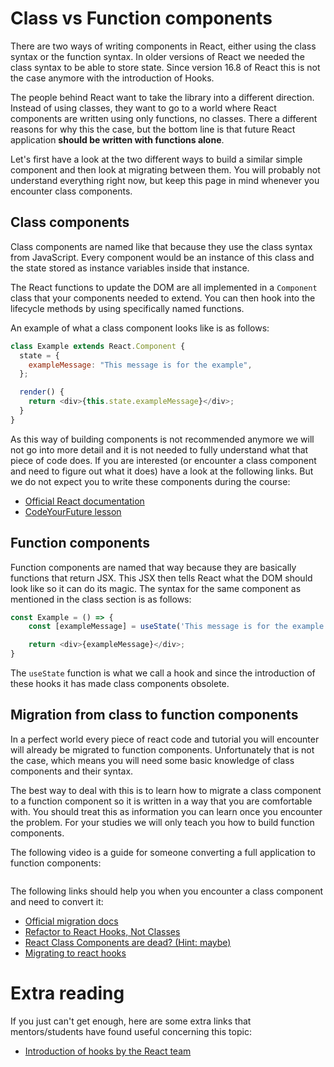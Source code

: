 # Class vs Function components
There are two ways of writing components in React, either using the class syntax or the function syntax. In older versions of React we needed the class syntax to be able to store state. Since version 16.8 of React this is not the case anymore with the introduction of Hooks.

The people behind React want to take the library into a different direction. Instead of using classes, they want to go to a world where React components are written using only functions, no classes. There a different reasons for why this the case, but the bottom line is that future React application **should be written with functions alone**.

Let's first have a look at the two different ways to build a similar simple component and then look at migrating between them. You will probably not understand everything right now, but keep this page in mind whenever you encounter class components.

## Class components
Class components are named like that because they use the class syntax from JavaScript. Every component would be an instance of this class and the state stored as instance variables inside that instance.

The React functions to update the DOM are all implemented in a `Component` class that your components needed to extend. You can then hook into the lifecycle methods by using specifically named functions.

An example of what a class component looks like is as follows:

```js
class Example extends React.Component {
  state = {
    exampleMessage: "This message is for the example",
  };

  render() {
    return <div>{this.state.exampleMessage}</div>;
  }
}
```

As this way of building components is not recommended anymore we will not go into more detail and it is not needed to fully understand what that piece of code does. If you are interested (or encounter a class component and need to figure out what it does) have a look at the following links. But we do not expect you to write these components during the course:

- [Official React documentation](https://reactjs.org/docs/react-component.html)
- [CodeYourFuture lesson](https://syllabus.codeyourfuture.io/react/class-components/lesson)

## Function components
Function components are named that way because they are basically functions that return JSX. This JSX then tells React what the DOM should look like so it can do its magic. The syntax for the same component as mentioned in the class section is as follows:

```js
const Example = () => {
    const [exampleMessage] = useState('This message is for the example');

    return <div>{exampleMessage}</div>;
}
```

The `useState` function is what we call a hook and since the introduction of these hooks it has made class components obsolete.

## Migration from class to function components
In a perfect world every piece of react code and tutorial you will encounter will already be migrated to function components. Unfortunately that is not the case, which means you will need some basic knowledge of class components and their syntax.

The best way to deal with this is to learn how to migrate a class component to a function component so it is written in a way that you are comfortable with. You should treat this as information you can learn once you encounter the problem. For your studies we will only teach you how to build function components.

The following video is a guide for someone converting a full application to function components:

<a href="https://www.youtube.com/watch?v=-MlNBTSg_Ww">
<img src="https://via.placeholder.com/728x90.png?text=Video+Preview+Coming+Soon" alt="" />
</a>

The following links should help you when you encounter a class component and need to convert it:
- [Official migration docs](https://reactjs.org/docs/hooks-faq.html#from-classes-to-hooks)
- [Refactor to React Hooks, Not Classes](https://rangle.io/blog/refactor-to-react-hooks-not-classes/)
- [React Class Components are dead? (Hint: maybe)](https://itnext.io/react-class-components-are-dead-hint-not-yet-1d0a151173b8)
- [Migrating to react hooks](https://dev.to/subdeveloper/migrating-from-class-components-to-react-hooks-4lp3)

# Extra reading
If you just can't get enough, here are some extra links that mentors/students have found useful concerning this topic:

- [Introduction of hooks by the React team](https://reactjs.org/docs/hooks-intro.html)
